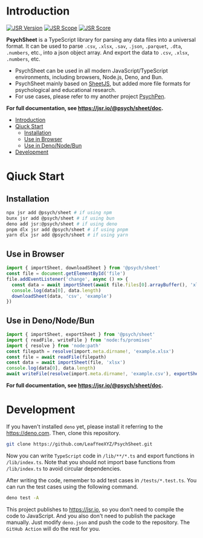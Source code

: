 # Introduction

[![JSR Version](https://jsr.io/badges/@psych/sheet)](https://jsr.io/@psych/sheet) [![JSR Scope](https://jsr.io/badges/@psych)](https://jsr.io/@psych) [![JSR Score](https://jsr.io/badges/@psych/sheet/score)](https://jsr.io/@psych/sheet/score)

**PsychSheet** is a TypeScript library for parsing any data files into a universal format. It can be used to parse `.csv`, `.xlsx`, `.sav`, `.json`, `.parquet`, `.dta`, `.numbers`, etc., into a json object array. And export the data to `.csv`, `.xlsx`, `.numbers`, etc.

- PsychSheet can be used in all modern JavaScript/TypeScript environments, including browsers, Node.js, Deno, and Bun.
- PsychSheet mainly based on [SheetJS](https://sheetjs.com/), but added more file formats for psychological and educational research.
- For use cases, please refer to my another project [PsychPen](https://github.com/LeafYeeXYZ/PsychPen).

**For full documentation, see <https://jsr.io/@psych/sheet/doc>.**

- [Introduction](#introduction)
- [Qiuck Start](#qiuck-start)
  - [Installation](#installation)
  - [Use in Browser](#use-in-browser)
  - [Use in Deno/Node/Bun](#use-in-denonodebun)
- [Development](#development)

# Qiuck Start

## Installation

```bash
npx jsr add @psych/sheet # if using npm
bunx jsr add @psych/sheet # if using bun
deno add jsr:@psych/sheet # if using deno
pnpm dlx jsr add @psych/sheet # if using pnpm
yarn dlx jsr add @psych/sheet # if using yarn
```

## Use in Browser

```typescript
import { importSheet, downloadSheet } from '@psych/sheet'
const file = document.getElementById('file')
file.addEventListener('change', async () => {
  const data = await importSheet(await file.files[0].arrayBuffer(), 'xlsx')
  console.log(data[0], data.length)
  downloadSheet(data, 'csv', 'example')
})
```

## Use in Deno/Node/Bun

```typescript
import { importSheet, exportSheet } from '@psych/sheet'
import { readFile, writeFile } from 'node:fs/promises'
import { resolve } from 'node:path'
const filepath = resolve(import.meta.dirname!, 'example.xlsx')
const file = await readFile(filepath)
const data = await importSheet(file, 'xlsx')
console.log(data[0], data.length)
await writeFile(resolve(import.meta.dirname!, 'example.csv'), exportSheet(data, 'csv'))
```

**For full documentation, see <https://jsr.io/@psych/sheet/doc>.**

# Development

If you haven't installed `deno` yet, please install it referring to the <https://deno.com>. Then, clone this repository.

```bash
git clone https://github.com/LeafYeeXYZ/PsychSheet.git
```

Now you can write `TypeScript` code in `/lib/**/*.ts` and export functions in `/lib/index.ts`. Note that you should not import base functions from `/lib/index.ts` to avoid circular dependencies.

After writing the code, remember to add test cases in `/tests/*.test.ts`. You can run the test cases using the following command.

```bash
deno test -A
```

This project publishes to <https://jsr.io>, so you don't need to compile the code to JavaScript. And you also don't need to publish the package manually. Just modify `deno.json` and push the code to the repository. The `GitHub Action` will do the rest for you.
